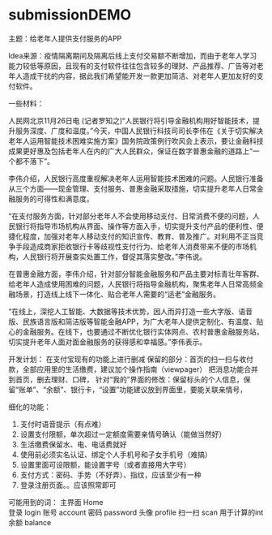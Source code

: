 # submissionDEMO

主题：给老年人提供支付服务的APP

Idea来源：疫情隔离期间及隔离后线上支付交易额不断增加，而由于老年人学习能力较低等原因，且现有的支付软件往往包含较多的理财、产品推荐、广告等对老年人造成干扰的内容，据此我们希望能开发一款更加简洁、对老年人更加友好的支付软件。

一些材料：

   人民网北京11月26日电 (记者罗知之)“人民银行将引导金融机构用好智能技术，提升服务深度、广度和温度。”今天，中国人民银行科技司司长李伟在《关于切实解决老年人运用智能技术困难实施方案》国务院政策例行吹风会上表示，要让金融科技成果更好惠及包括老年人在内的广大人民群众，保证在数字普惠金融的道路上“一个都不落下”。
  
  李伟介绍，人民银行高度重视解决老年人运用智能技术困难的问题。人民银行准备从三个方面——现金管理、支付服务、普惠金融采取措施，切实提升老年人日常金融服务的可得性和满意度。
   
   “在支付服务方面，针对部分老年人不会使用移动支付、日常消费不便的问题，人民银行将指导市场机构从界面、操作等方面入手，切实提升支付产品的便利性、便捷化程度，加强对老年人移动支付的知识宣传、教育、普及推广。对利用不正当竞争手段造成商家拒收银行卡等歧视性支付行为、给老年人消费带来不便的市场机构，人民银行将开展查实处置工作，督促其落实整改。”李伟说。
   
   在普惠金融方面，李伟介绍，针对部分智能金融服务和产品主要对标青壮年客群、给老年人造成使用困难的问题，人民银行将指导金融机构，聚焦老年人日常高频金融场景，打造线上线下一体化、贴合老年人需要的“适老”金融服务。
   
   “在线上，深挖人工智能、大数据等技术优势，因人而异打造一些大字版、语音版、民族语言版和简洁版等智能金融APP，为广大老年人提供定制化、有温度、贴心的金融服务。在线下，也要通过不断优化银行实体网点、农村普惠金融服务站，切实提升老年人面对面金融服务的获得感和幸福感。”李伟表示。
  

开发计划：
在支付宝现有的功能上进行删减
保留的部分：首页的扫一扫与收付款，全部应用里的生活缴费，建议加个操作指南（viewpager）
把消息功能合并到首页，删去理财、口碑，
针对“我的”界面的修改：保留标头的个人信息，保留“账单”、“余额”、银行卡，“设置”功能建议放到界面里，要能关联亲情号，

细化的功能：
1.	支付时语音提示（有点难）
2.	设置支付限额，单次超过一定额度需要亲情号确认（能做当然好）
3.	生活缴费保留水、电、电话费就好
4.	使用前必须实名认证、绑定个人手机号和子女手机号（难搞）
5.	设置里面可设限额，能设置字号（或者直接用大字号）
6.	支付方式：密码、手势（不好弄）、指纹，应该至少有一种
7.	登录注册页面。。应该照常即可

可能用到的词：
主界面 Home     
登录 login
账号 account
密码 password
头像 profile
扫一扫 scan
用于计算的int余额 balance
